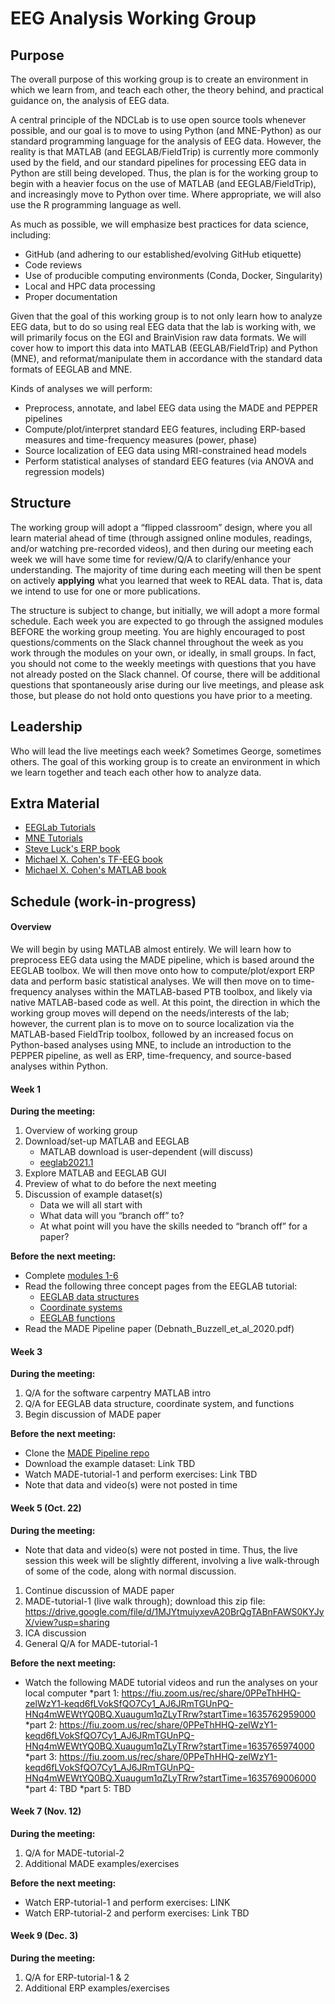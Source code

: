 # EEG Analysis Working Group
 
## Purpose
 
The overall purpose of this working group is to create an environment in which we learn from, and teach each other, the theory behind, and practical guidance on, the analysis of EEG data.
 
A central principle of the NDCLab is to use open source tools whenever possible, and our goal is to move to using Python (and MNE-Python) as our standard programming language for the analysis of EEG data. However, the reality is that MATLAB (and EEGLAB/FieldTrip) is currently more commonly used by the field, and our standard pipelines for processing EEG data in Python are still being developed. Thus, the plan is for the working group to begin with a heavier focus on the use of MATLAB (and EEGLAB/FieldTrip), and increasingly move to Python over time. Where appropriate, we will also use the R programming language as well.
 
As much as possible, we will emphasize best practices for data science, including:
 
* GitHub (and adhering to our established/evolving GitHub etiquette)
* Code reviews
* Use of producible computing environments (Conda, Docker, Singularity)
* Local and HPC data processing
* Proper documentation
 
Given that the goal of this working group is to not only learn how to analyze EEG data, but to do so using real EEG data that the lab is working with, we will primarily focus on the EGI and BrainVision raw data formats. We will cover how to import this data into MATLAB (EEGLAB/FieldTrip) and Python (MNE), and reformat/manipulate them in accordance with the standard data formats of EEGLAB and MNE.

Kinds of analyses we will perform:
 
* Preprocess, annotate, and label EEG data using the MADE and PEPPER pipelines
* Compute/plot/interpret standard EEG features, including ERP-based measures and time-frequency measures (power, phase)
* Source localization of EEG data using MRI-constrained head models
* Perform statistical analyses of standard EEG features (via ANOVA and regression models)

 
## Structure
 
The working group will adopt a “flipped classroom” design, where you all learn material ahead of time (through assigned online modules, readings, and/or watching pre-recorded videos), and then during our meeting each week we will have some time for review/Q/A to clarify/enhance your understanding. The majority of time during each meeting will then be spent on actively **applying** what you learned that week to REAL data. That is, data we intend to use for one or more publications.
 
The structure is subject to change, but initially, we will adopt a more formal schedule. Each week you are expected to go through the assigned modules BEFORE the working group meeting. You are highly encouraged to post questions/comments on the Slack channel throughout the week as you work through the modules on your own, or ideally, in small groups. In fact, you should not come to the weekly meetings with questions that you have not already posted on the Slack channel. Of course, there will be additional questions that spontaneously arise during our live meetings, and please ask those, but please do not hold onto questions you have prior to a meeting.
 

## Leadership
 
Who will lead the live meetings each week? Sometimes George, sometimes others. The goal of this working group is to create an environment in which we learn together and teach each other how to analyze data.
 

## Extra Material
* [EEGLab Tutorials](https://eeglab.org/tutorials/)
* [MNE Tutorials](https://mne.tools/stable/auto_tutorials/index.html)
* [Steve Luck's ERP book](https://www.amazon.com/Introduction-Event-Related-Potential-Technique-Bradford/dp/0262525852/ref=sr_1_1?dchild=1&keywords=steve+luck+erp+book&qid=1633092461&sr=8-1)
* [Michael X. Cohen's TF-EEG book](https://www.amazon.com/Analyzing-Neural-Time-Data-Practice/dp/0262019876/ref=sr_1_4?dchild=1&keywords=michael+x+cohen&qid=1633092516&sr=8-4)
* [Michael X. Cohen's MATLAB book](https://www.amazon.com/MATLAB-Brain-Cognitive-Scientists-Press/dp/0262035820/ref=pd_bxgy_img_1/145-1967554-3071725?pd_rd_w=Hfr0B&pf_rd_p=c64372fa-c41c-422e-990d-9e034f73989b&pf_rd_r=VXS7NV4K75XE7G6024AK&pd_rd_r=72e131d1-117c-4a9b-8492-068c097e3322&pd_rd_wg=chIb8&pd_rd_i=0262035820&psc=1)


## Schedule (work-in-progress)

####  Overview
We will begin by using MATLAB almost entirely. We will learn how to preprocess EEG data using the MADE pipeline, which is based around the EEGLAB toolbox. We will then move onto how to compute/plot/export ERP data and perform basic statistical analyses. We will then move on to time-frequency analyses within the MATLAB-based PTB toolbox, and likely via native MATLAB-based code as well. At this point, the direction in which the working group moves will depend on the needs/interests of the lab; however, the current plan is to move on to source localization via the MATLAB-based FieldTrip toolbox, followed by an increased focus on Python-based analyses using MNE, to include an introduction to the PEPPER pipeline, as well as ERP, time-frequency, and source-based analyses within Python.
 
#### Week 1
**During the meeting:**
1. Overview of working group
2. Download/set-up MATLAB and EEGLAB
    - MATLAB download is user-dependent (will discuss)
    - [eeglab2021.1](https://sccn.ucsd.edu/eeglab/downloadtoolbox.php)
3. Explore MATLAB and EEGLAB GUI
4. Preview of what to do before the next meeting
5. Discussion of example dataset(s)
    - Data we will all start with
    - What data will you “branch off” to?
    - At what point will you have the skills needed to “branch off” for a paper?

**Before the next meeting:**
* Complete [modules 1-6](https://swcarpentry.github.io/matlab-novice-inflammation/)
* Read the following three concept pages from the EEGLAB tutorial:
    - [EEGLAB data structures](https://eeglab.org/tutorials/ConceptsGuide/Data_Structures.html)
    - [Coordinate systems](https://eeglab.org/tutorials/ConceptsGuide/coordinateSystem.html)
    - [EEGLAB functions](https://eeglab.org/tutorials/ConceptsGuide/EEGLAB_functions.html)
* Read the MADE Pipeline paper (Debnath_Buzzell_et_al_2020.pdf)
 
#### Week 3
**During the meeting:**
1. Q/A for the software carpentry MATLAB intro
2. Q/A for EEGLAB data structure, coordinate system, and functions
3. Begin discussion of MADE paper

**Before the next meeting:**
* Clone the [MADE Pipeline repo](https://github.com/ChildDevLab/MADE-EEG-preprocessing-pipeline)
* Download the example dataset:  Link TBD
* Watch MADE-tutorial-1 and perform exercises: Link TBD
* Note that data and video(s) were not posted in time
 
#### Week 5 (Oct. 22)
**During the meeting:**
* Note that data and video(s) were not posted in time. Thus, the live session this week will be slightly different, involving a live walk-through of some of the code, along with normal discussion. 
1. Continue discussion of MADE paper
2. MADE-tutorial-1 (live walk through); download this zip file: https://drive.google.com/file/d/1MJYtmuiyxevA20BrQgTABnFAWS0KYJyX/view?usp=sharing
3. ICA discussion
4. General Q/A for MADE-tutorial-1

**Before the next meeting:**
* Watch the following MADE tutorial videos and run the analyses on your local computer
*part 1: https://fiu.zoom.us/rec/share/0PPeThHHQ-zelWzY1-keqd6fLVokSfQO7Cy1_AJ6JRmTGUnPQ-HNq4mWEWtYQ0BQ.Xuaugum1qZLyTRrw?startTime=1635762959000
*part 2: https://fiu.zoom.us/rec/share/0PPeThHHQ-zelWzY1-keqd6fLVokSfQO7Cy1_AJ6JRmTGUnPQ-HNq4mWEWtYQ0BQ.Xuaugum1qZLyTRrw?startTime=1635765974000
*part 3:  https://fiu.zoom.us/rec/share/0PPeThHHQ-zelWzY1-keqd6fLVokSfQO7Cy1_AJ6JRmTGUnPQ-HNq4mWEWtYQ0BQ.Xuaugum1qZLyTRrw?startTime=1635769006000
*part 4:  TBD
*part 5:  TBD

#### Week 7 (Nov. 12)
**During the meeting:**
1. Q/A for MADE-tutorial-2
2. Additional MADE examples/exercises

**Before the next meeting:**
* Watch ERP-tutorial-1 and perform exercises: LINK
* Watch ERP-tutorial-2 and perform exercises: Link TBD

#### Week 9 (Dec. 3)
**During the meeting:**
1. Q/A for ERP-tutorial-1 & 2
2. Additional ERP examples/exercises



